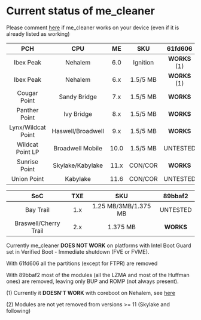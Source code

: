 # Current status of me_cleaner
Please comment [here](https://github.com/corna/me_cleaner/issues/3) if me_cleaner works on your device (even if it is already listed as working)

| PCH               | CPU               | ME   | SKU      | 61fd606	 | 89bbaf2      |
|:-----------------:|:-----------------:|:----:|:--------:|:------------:|:------------:|
| Ibex Peak         | Nehalem           | 6.0  | Ignition | **WORKS** (1)| **WORKS** (1)|
| Ibex Peak         | Nehalem           | 6.x  | 1.5/5 MB | **WORKS** (1)| **WORKS** (1)|
| Cougar Point      | Sandy Bridge      | 7.x  | 1.5/5 MB | **WORKS**    | **WORKS**    |
| Panther Point     | Ivy Bridge        | 8.x  | 1.5/5 MB | **WORKS**    | **WORKS**    |
| Lynx/Wildcat Point| Haswell/Broadwell | 9.x  | 1.5/5 MB | **WORKS**    | UNTESTED     |
| Wildcat  Point LP | Broadwell Mobile	| 10.0 | 1.5/5 MB | UNTESTED     | UNTESTED     |
| Sunrise Point     | Skylake/Kabylake	| 11.x | CON/COR  | **WORKS**    | **WORKS** (2)|
| Union Point       | Kabylake	        | 11.6 | CON/COR  | UNTESTED     | UNTESTED     |

| SoC                   | TXE | SKU                  | 89bbaf2      |
|:---------------------:|:---:|:--------------------:|:------------:|
| Bay Trail             | 1.x | 1.25 MB/3MB/1.375 MB | UNTESTED     |
| Braswell/Cherry Trail | 2.x | 1.375 MB             | **WORKS**    |

Currently me_cleaner **DOES NOT WORK** on platforms with Intel Boot Guard set in Verified Boot - Immediate shutdown (FVE or FVME).

With 61fd606 all the partitions (except for FTPR) are removed

With 89bbaf2 most of the modules (all the LZMA and most of the Huffman ones) are removed, leaving only BUP and ROMP (not always present).

(1) Currently it **DOESN'T WORK** with coreboot on Nehalem, see [here](https://github.com/corna/me_cleaner/issues/19)

(2) Modules are not yet removed from versions >= 11 (Skylake and following)